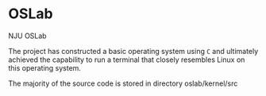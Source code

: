 # OSLab
NJU OSLab

The project has constructed a basic operating system using `C` and ultimately achieved the capability to run a terminal that closely resembles Linux on this operating system.

The majority of the source code is stored in directory oslab/kernel/src 
